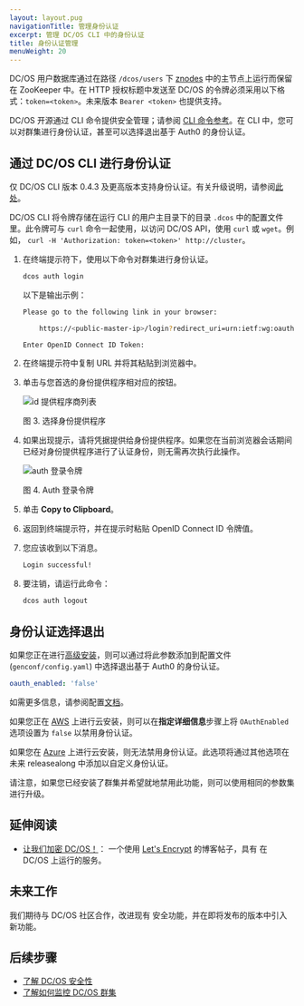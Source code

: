 ```yaml
---
layout: layout.pug
navigationTitle: 管理身份认证
excerpt: 管理 DC/OS CLI 中的身份认证
title: 身份认证管理
menuWeight: 20
---
```


<!-- The source repository for this topic is https://github.com/dcos/dcos-docs-site -->


DC/OS 用户数据库通过在路径 `/dcos/users` 下 [znodes](https://zookeeper.apache.org/doc/r3.1.2/zookeeperProgrammers.html#sc-zkDataModel-znodes) 中的主节点上运行而保留在 ZooKeeper 中。在 HTTP 授权标题中发送至 DC/OS 的令牌必须采用以下格式：`token=<token>`。未来版本 `Bearer <token>` 也提供支持。

DC/OS 开源通过 CLI 命令提供安全管理；请参阅 [CLI 命令参考](/mesosphere/dcos/cn/1.12/cli/command-reference/dcos-auth/)。在 CLI 中，您可以对群集进行身份认证，甚至可以选择退出基于 Auth0 的身份认证。


## <a name="log-in-cli"></a>通过 DC/OS CLI 进行身份认证

仅 DC/OS CLI 版本 0.4.3 及更高版本支持身份认证。有关升级说明，请参阅[此处](/mesosphere/dcos/cn/1.12/cli/update/)。

DC/OS CLI 将令牌存储在运行 CLI 的用户主目录下的目录 `.dcos` 中的配置文件里。此令牌可与 `curl` 命令一起使用，以访问 DC/OS API，使用 `curl` 或 `wget`。例如， `curl -H 'Authorization: token=<token>' http://cluster`。

1. 在终端提示符下，使用以下命令对群集进行身份认证。

    ```bash
    dcos auth login
    ```

    以下是输出示例：

    ```bash
    Please go to the following link in your browser:

        https://<public-master-ip>/login?redirect_uri=urn:ietf:wg:oauth:2.0:oob

    Enter OpenID Connect ID Token:
    ```

1. 在终端提示符中复制 URL 并将其粘贴到浏览器中。

1. 单击与您首选的身份提供程序相对应的按钮。

    ![id 提供程序商列表](/mesosphere/dcos/1.12/img/auth-login.png)

    图 3. 选择身份提供程序

1. 如果出现提示，请将凭据提供给身份提供程序。如果您在当前浏览器会话期间已经对身份提供程序进行了认证身份，则无需再次执行此操作。

    ![auth 登录令牌](/mesosphere/dcos/1.12/img/auth-login-token.png)

    图 4. Auth 登录令牌

1. 单击 **Copy to Clipboard**。

1. 返回到终端提示符，并在提示时粘贴 OpenID Connect ID 令牌值。

1. 您应该收到以下消息。

    ```bash
    Login successful!
    ```

1. 要注销，请运行此命令：

    ```bash
    dcos auth logout
    ```

## 身份认证选择退出

如果您正在进行[高级安装](/mesosphere/dcos/cn/1.12/installing/production/deploying-dcos/installation/)，则可以通过将此参数添加到配置文件 (`genconf/config.yaml`) 中选择退出基于 Auth0 的身份认证。

```yaml
oauth_enabled: 'false'
```
如需更多信息，请参阅配置[文档](/mesosphere/dcos/cn/1.12/installing/production/advanced-configuration/configuration-reference/)。

如果您正在 [AWS](/mesosphere/dcos/cn/1.12/installing/oss/cloud/aws/) 上进行云安装，则可以在**指定详细信息**步骤上将 `OAuthEnabled` 选项设置为 `false` 以禁用身份认证。

如果您在 [Azure](/mesosphere/dcos/cn/1.12/installing/evaluation/azure/) 上进行云安装，则无法禁用身份认证。此选项将通过其他选项在未来 releasealong 中添加以自定义身份认证。

请注意，如果您已经安装了群集并希望就地禁用此功能，则可以使用相同的参数集进行升级。


## 延伸阅读

- [让我们加密 DC/OS！](https://mesosphere.com/blog/2016/04/06/lets-encrypt-dcos/)：
 一个使用 [Let's Encrypt](https://letsencrypt.org/) 的博客帖子，具有
 在 DC/OS 上运行的服务。

## 未来工作

我们期待与 DC/OS 社区合作，改进现有
安全功能，并在即将发布的版本中引入新功能。

## 后续步骤

- [了解 DC/OS 安全性](/mesosphere/dcos/cn/1.12/administering-clusters/)
- [了解如何监控 DC/OS 群集](/mesosphere/dcos/cn/1.12/monitoring/)

 [1]:https://en.wikipedia.org/wiki/STARTTLS
